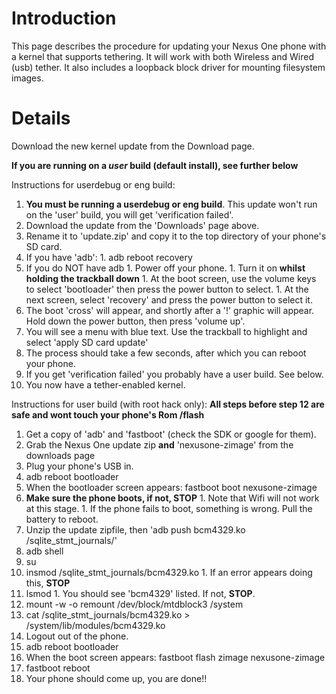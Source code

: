 # Introduction #

This page describes the procedure for updating your Nexus One phone with a kernel that supports tethering. It will work with both Wireless and Wired (usb) tether. It also includes a loopback block driver for mounting filesystem images.

# Details #

Download the new kernel update from the Download page.

**If you are running on a _user_ build (default install), see further below**

Instructions for userdebug or eng build:

  1. **You must be running a userdebug or eng build**. This update won't run on the 'user' build, you will get 'verification failed'.
  1. Download the update from the 'Downloads' page above.
  1. Rename it to 'update.zip' and copy it to the top directory of your phone's SD card.
  1. If you have 'adb':
    1. adb reboot recovery
  1. If you do NOT have adb
    1. Power off your phone.
    1. Turn it on **whilst holding the trackball down**
    1. At the boot screen, use the volume keys to select 'bootloader' then press the power button to select.
    1. At the next screen, select 'recovery' and press the power button to select it.
  1. The boot 'cross' will appear, and shortly after a '!' graphic will appear. Hold down the power button, then press 'volume up'.
  1. You will see a menu with blue text. Use the trackball to highlight and select 'apply SD card update'
  1. The process should take a few seconds, after which you can reboot your phone.
  1. If you get 'verification failed' you probably have a user build. See below.
  1. You now have a tether-enabled kernel.

Instructions for user build (with root hack only):
**All steps before step 12 are safe and wont touch your phone's Rom /flash**

  1. Get a copy of 'adb' and 'fastboot' (check the SDK or google for them).
  1. Grab the Nexus One update zip **and** 'nexusone-zimage' from the downloads page
  1. Plug your phone's USB in.
  1. adb reboot bootloader
  1. When the bootloader screen appears: fastboot boot nexusone-zimage
  1. **Make sure the phone boots, if not, STOP**
    1. Note that Wifi will not work at this stage.
    1. If the phone fails to boot, something is wrong. Pull the battery to reboot.
  1. Unzip the update zipfile, then 'adb push bcm4329.ko /sqlite\_stmt\_journals/'
  1. adb shell
  1. su
  1. insmod /sqlite\_stmt\_journals/bcm4329.ko
    1. If an error appears doing this, **STOP**
  1. lsmod
    1. You should see 'bcm4329' listed. If not, **STOP**.
  1. mount -w -o remount /dev/block/mtdblock3 /system
  1. cat /sqlite\_stmt\_journals/bcm4329.ko > /system/lib/modules/bcm4329.ko
  1. Logout out of the phone.
  1. adb reboot bootloader
  1. When the boot screen appears: fastboot flash zimage nexusone-zimage
  1. fastboot reboot
  1. Your phone should come up, you are done!!